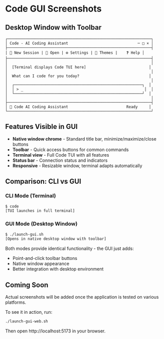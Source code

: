 # Code GUI Screenshots

## Desktop Window with Toolbar

```
┌────────────────────────────────────────────────────────────────┐
│ Code - AI Coding Assistant                               ─ □ × │
├────────────────────────────────────────────────────────────────┤
│ 📄 New Session | 📁 Open | ⚙️ Settings | 🎨 Themes |    ❓ Help │
├────────────────────────────────────────────────────────────────┤
│                                                                │
│  [Terminal displays Code TUI here]                            │
│                                                                │
│  What can I code for you today?                               │
│                                                                │
│  ┌─────────────────────────────────────────────────────────┐  │
│  │ > _                                                      │  │
│  └─────────────────────────────────────────────────────────┘  │
│                                                                │
├────────────────────────────────────────────────────────────────┤
│ 🤖 Code AI Coding Assistant                          Ready     │
└────────────────────────────────────────────────────────────────┘
```

## Features Visible in GUI

- **Native window chrome** - Standard title bar, minimize/maximize/close buttons
- **Toolbar** - Quick access buttons for common commands
- **Terminal view** - Full Code TUI with all features
- **Status bar** - Connection status and indicators
- **Responsive** - Resizable window, terminal adapts automatically

## Comparison: CLI vs GUI

### CLI Mode (Terminal)
```bash
$ code
[TUI launches in full terminal]
```

### GUI Mode (Desktop Window)
```bash
$ ./launch-gui.sh
[Opens in native desktop window with toolbar]
```

Both modes provide identical functionality - the GUI just adds:
- Point-and-click toolbar buttons
- Native window appearance  
- Better integration with desktop environment

## Coming Soon

Actual screenshots will be added once the application is tested on various platforms.

To see it in action, run:
```bash
./launch-gui-web.sh
```

Then open http://localhost:5173 in your browser.
